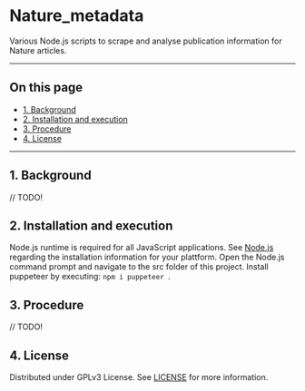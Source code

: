 # Nature_metadata

Various Node.js scripts to scrape and analyse publication information for Nature articles.

----

## On this page

  * [1. Background](#1-background)
  * [2. Installation and execution](#2-installation-and-execution)
  * [3. Procedure](#3-procedure)
  * [4. License](#4-license)

----


## 1. Background

// TODO!


## 2. Installation and execution

Node.js runtime is required for all JavaScript applications. See [Node.js](https://nodejs.org/en/) regarding the installation information for your plattform.
Open the Node.js command prompt and navigate to the src folder of this project. Install puppeteer by executing: `npm i puppeteer `.


## 3. Procedure

// TODO!


## 4. License

Distributed under GPLv3 License. See [LICENSE](LICENSE) for more information.
